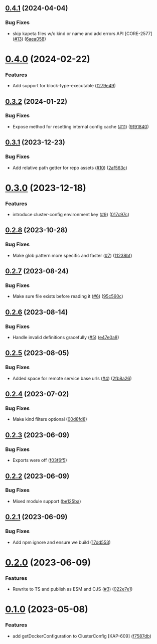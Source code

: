 ## [0.4.1](https://github.com/kapetacom/local-cluster-config/compare/v0.4.0...v0.4.1) (2024-04-04)


### Bug Fixes

* skip kapeta files w/o kind or name and add errors API [CORE-2577] ([#13](https://github.com/kapetacom/local-cluster-config/issues/13)) ([6aea058](https://github.com/kapetacom/local-cluster-config/commit/6aea0585bff367ed679e0f74abe2d28169840e94))

# [0.4.0](https://github.com/kapetacom/local-cluster-config/compare/v0.3.2...v0.4.0) (2024-02-22)


### Features

* Add support for block-type-executable ([f279e49](https://github.com/kapetacom/local-cluster-config/commit/f279e49dcc39c31fc1a74b0eef81b311fbfb4bb0))

## [0.3.2](https://github.com/kapetacom/local-cluster-config/compare/v0.3.1...v0.3.2) (2024-01-22)


### Bug Fixes

* Expose method for resetting internal config cache ([#11](https://github.com/kapetacom/local-cluster-config/issues/11)) ([9f91840](https://github.com/kapetacom/local-cluster-config/commit/9f91840560330eddb4c02e5026fba9b8d45044c9))

## [0.3.1](https://github.com/kapetacom/local-cluster-config/compare/v0.3.0...v0.3.1) (2023-12-23)


### Bug Fixes

* Add relative path getter for repo assets ([#10](https://github.com/kapetacom/local-cluster-config/issues/10)) ([2af563c](https://github.com/kapetacom/local-cluster-config/commit/2af563c673ef5c3dcf78b0fff24768d246fd4793))

# [0.3.0](https://github.com/kapetacom/local-cluster-config/compare/v0.2.8...v0.3.0) (2023-12-18)


### Features

* introduce cluster-config environment key ([#9](https://github.com/kapetacom/local-cluster-config/issues/9)) ([017c97c](https://github.com/kapetacom/local-cluster-config/commit/017c97ceb58c1247873501fb955bb2e7ed4c176c))

## [0.2.8](https://github.com/kapetacom/local-cluster-config/compare/v0.2.7...v0.2.8) (2023-10-28)


### Bug Fixes

* Make glob pattern more specific and faster ([#7](https://github.com/kapetacom/local-cluster-config/issues/7)) ([11238bf](https://github.com/kapetacom/local-cluster-config/commit/11238bfd1f0810f3e665e6df33ef8cbee275a3fa))

## [0.2.7](https://github.com/kapetacom/local-cluster-config/compare/v0.2.6...v0.2.7) (2023-08-24)


### Bug Fixes

* Make sure file exists before reading it ([#6](https://github.com/kapetacom/local-cluster-config/issues/6)) ([95c560c](https://github.com/kapetacom/local-cluster-config/commit/95c560cb5dfb8ac038d9e10b463cbca23082fea2))

## [0.2.6](https://github.com/kapetacom/local-cluster-config/compare/v0.2.5...v0.2.6) (2023-08-14)


### Bug Fixes

* Handle invalid definitions gracefully ([#5](https://github.com/kapetacom/local-cluster-config/issues/5)) ([e47e0a8](https://github.com/kapetacom/local-cluster-config/commit/e47e0a85580d6735cb6802ff72b425f1b231e3a7))

## [0.2.5](https://github.com/kapetacom/local-cluster-config/compare/v0.2.4...v0.2.5) (2023-08-05)


### Bug Fixes

* Added space for remote service base urls ([#4](https://github.com/kapetacom/local-cluster-config/issues/4)) ([2fb8a26](https://github.com/kapetacom/local-cluster-config/commit/2fb8a264ca998bda53262e36e917be30e41b4f5f))

## [0.2.4](https://github.com/kapetacom/local-cluster-config/compare/v0.2.3...v0.2.4) (2023-07-02)


### Bug Fixes

* Make kind filters optional ([00d8fd8](https://github.com/kapetacom/local-cluster-config/commit/00d8fd82bb4f24a99435a87ea96a37eb6d11d14d))

## [0.2.3](https://github.com/kapetacom/local-cluster-config/compare/v0.2.2...v0.2.3) (2023-06-09)


### Bug Fixes

* Exports were off ([f03f6f5](https://github.com/kapetacom/local-cluster-config/commit/f03f6f51aabc63fe65e1a2e27aff3da52ca93400))

## [0.2.2](https://github.com/kapetacom/local-cluster-config/compare/v0.2.1...v0.2.2) (2023-06-09)


### Bug Fixes

* Mixed module support ([be125ba](https://github.com/kapetacom/local-cluster-config/commit/be125ba89aacba0fe3b81c81647842be79895934))

## [0.2.1](https://github.com/kapetacom/local-cluster-config/compare/v0.2.0...v0.2.1) (2023-06-09)


### Bug Fixes

* Add npm ignore and ensure we build ([17dd553](https://github.com/kapetacom/local-cluster-config/commit/17dd5531e4afc31d3f03fc1f3784013c99c30af0))

# [0.2.0](https://github.com/kapetacom/local-cluster-config/compare/v0.1.0...v0.2.0) (2023-06-09)


### Features

* Rewrite to TS and publish as ESM and CJS ([#3](https://github.com/kapetacom/local-cluster-config/issues/3)) ([022e7e1](https://github.com/kapetacom/local-cluster-config/commit/022e7e15303dda34fa10e66b0d44726870ac9ee4))

# [0.1.0](https://github.com/kapetacom/local-cluster-config/compare/v0.0.23...v0.1.0) (2023-05-08)

### Features

-   add getDockerConfiguration to ClusterConfig [KAP-609] ([f7587db](https://github.com/kapetacom/local-cluster-config/commit/f7587db0b15557a56f94bff021b75bf9539724a5))
